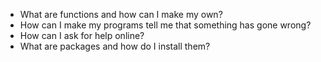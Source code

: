 - What are functions and how can I make my own?
- How can I make my programs tell me that something has gone wrong?
- How can I ask for help online?
- What are packages and how do I install them?
